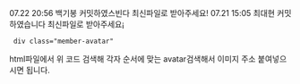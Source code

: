 07.22   20:56    백기봉 커밋하였스빈다 최신파일로 받아주세요!
07.21   15:05    최대현 커밋하였습니다 최신파일로 받아주세요¡
```
 div class="member-avatar"
```
html파일에서 위 코드 검색해 각자 순서에 맞는 avatar검색해서 이미지 주소 붙여넣으시면 됩니다.
